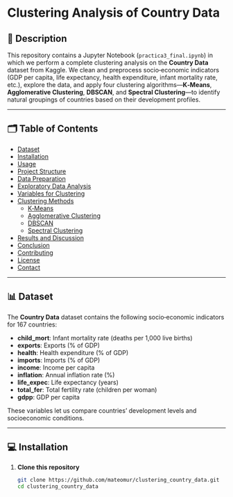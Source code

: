 # Clustering Analysis of Country Data

## 📄 Description
This repository contains a Jupyter Notebook (`practica3_final.ipynb`) in which we perform a complete clustering analysis on the **Country Data** dataset from Kaggle. We clean and preprocess socio‑economic indicators (GDP per capita, life expectancy, health expenditure, infant mortality rate, etc.), explore the data, and apply four clustering algorithms—**K‑Means**, **Agglomerative Clustering**, **DBSCAN**, and **Spectral Clustering**—to identify natural groupings of countries based on their development profiles.

---

## 🗂️ Table of Contents
- [Dataset](#dataset)  
- [Installation](#installation)  
- [Usage](#usage)  
- [Project Structure](#project-structure)  
- [Data Preparation](#data-preparation)  
- [Exploratory Data Analysis](#exploratory-data-analysis)  
- [Variables for Clustering](#variables-for-clustering)  
- [Clustering Methods](#clustering-methods)  
  - [K‑Means](#k‑means)  
  - [Agglomerative Clustering](#agglomerative-clustering)  
  - [DBSCAN](#dbscan)  
  - [Spectral Clustering](#spectral-clustering)  
- [Results and Discussion](#results-and-discussion)  
- [Conclusion](#conclusion)  
- [Contributing](#contributing)  
- [License](#license)  
- [Contact](#contact)  

---

## 📊 Dataset
The **Country Data** dataset contains the following socio‑economic indicators for 167 countries:

- **child_mort**: Infant mortality rate (deaths per 1,000 live births)  
- **exports**: Exports (% of GDP)  
- **health**: Health expenditure (% of GDP)  
- **imports**: Imports (% of GDP)  
- **income**: Income per capita  
- **inflation**: Annual inflation rate (%)  
- **life_expec**: Life expectancy (years)  
- **total_fer**: Total fertility rate (children per woman)  
- **gdpp**: GDP per capita  

These variables let us compare countries’ development levels and socioeconomic conditions.

---

## 💻 Installation

1. **Clone this repository**  
   ```bash
   git clone https://github.com/mateomur/clustering_country_data.git
   cd clustering_country_data
